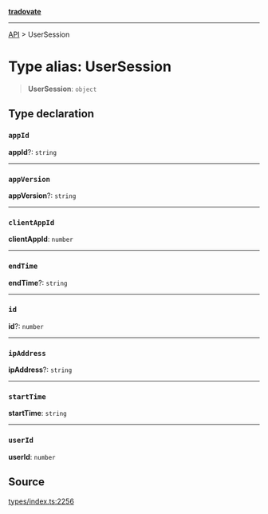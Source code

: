 [**tradovate**](../README.md)

***

[API](../API.md) > UserSession

# Type alias: UserSession

> **UserSession**: `object`

## Type declaration

### `appId`

**appId**?: `string`

***

### `appVersion`

**appVersion**?: `string`

***

### `clientAppId`

**clientAppId**: `number`

***

### `endTime`

**endTime**?: `string`

***

### `id`

**id**?: `number`

***

### `ipAddress`

**ipAddress**?: `string`

***

### `startTime`

**startTime**: `string`

***

### `userId`

**userId**: `number`

## Source

[types/index.ts:2256](https://github.com/cgilly2fast/tradovate-typescript/blob/b1caea5/src/types/index.ts#L2256)
